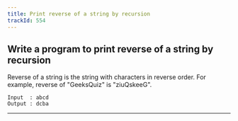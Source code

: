 ```yaml
---
title: Print reverse of a string by recursion
trackId: 554
---
```


## Write a program to print reverse of a string by recursion

Reverse of a string is the string with characters in reverse order. For example, reverse of "GeeksQuiz" is "ziuQskeeG".

```
Input  : abcd
Output : dcba
```

---
